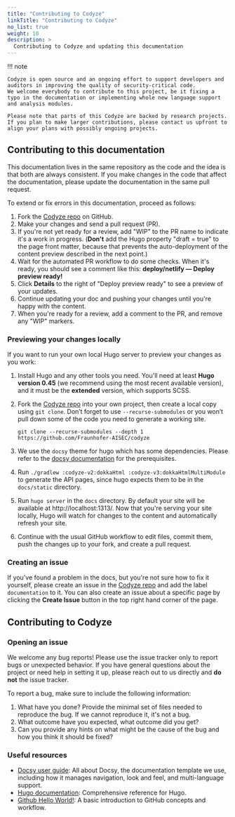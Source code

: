 ```yaml
---
title: "Contributing to Codyze"
linkTitle: "Contributing to Codyze"
no_list: true
weight: 10
description: >
  Contributing to Codyze and updating this documentation
---
```


!!! note

    Codyze is open source and an ongoing effort to support developers and auditors in improving the quality of security-critical code. 
    We welcome everybody to contribute to this project, be it fixing a typo in the documentation or implementing whole new language support and analysis modules.
    
    Please note that parts of this Codyze are backed by research projects. 
    If you plan to make larger contributions, please contact us upfront to align your plans with possibly ongoing projects.


## Contributing to this documentation

This documentation lives in the same repository as the code and the idea is that both are always consistent. If you make changes in the code that affect the documentation, please update the documentation in the same pull request.

To extend or fix errors in this documentation, proceed as follows:

1. Fork the [Codyze repo](https://github.com/Fraunhofer-AISEC/codyze) on GitHub.
1. Make your changes and send a pull request (PR).
1. If you're not yet ready for a review, add "WIP" to the PR name to indicate 
  it's a work in progress. (**Don't** add the Hugo property 
  "draft = true" to the page front matter, because that prevents the 
  auto-deployment of the content preview described in the next point.)
1. Wait for the automated PR workflow to do some checks. When it's ready,
  you should see a comment like this: **deploy/netlify — Deploy preview ready!**
1. Click **Details** to the right of "Deploy preview ready" to see a preview
  of your updates.
1. Continue updating your doc and pushing your changes until you're happy with 
  the content.
1. When you're ready for a review, add a comment to the PR, and remove any
  "WIP" markers.

### Previewing your changes locally

If you want to run your own local Hugo server to preview your changes as you work:

1. Install Hugo and any other tools you need. You'll need at least **Hugo version 0.45** (we recommend using the most recent available version), and it must be the **extended** version, which supports SCSS.
1. Fork the [Codyze repo](https://github.com/Fraunhofer-AISEC/codyze) into your own project, then create a local copy using `git clone`. Don’t forget to use `--recurse-submodules` or you won’t pull down some of the code you need to generate a working site.

    ```
    git clone --recurse-submodules --depth 1 https://github.com/Fraunhofer-AISEC/codyze
    ```

1. We use the `docsy` theme for hugo which has some dependencies. Please refer to the [docsy documentation](https://www.docsy.dev/docs/get-started/other-options/#prerequisites) for the prerequisites.
1. Run `./gradlew :codyze-v2:dokkaHtml :codyze-v3:dokkaHtmlMultiModule` to generate the API pages, since hugo expects them to be in the `docs/static` directory.
1. Run `hugo server` in the `docs` directory. By default your site will be available at http://localhost:1313/. Now that you're serving your site locally, Hugo will watch for changes to the content and automatically refresh your site.
1. Continue with the usual GitHub workflow to edit files, commit them, push the
  changes up to your fork, and create a pull request.

### Creating an issue

If you've found a problem in the docs, but you're not sure how to fix it yourself, please create an issue in the [Codyze repo](https://github.com/Fraunhofer-AISEC/codyze/issues) and add the label `documentation` to it. You can also create an issue about a specific page by clicking the **Create Issue** button in the top right hand corner of the page.

## Contributing to Codyze

### Opening an issue

We welcome any bug reports! Please use the issue tracker only to report bugs or unexpected behavior. If you have general questions about the project or need help in setting it up, please reach out to us directly and **do not** the issue tracker.

To report a bug, make sure to include the following information:

1. What have you done? Provide the minimal set of files needed to reproduce the bug. If we cannot reproduce it, it's not a bug.
1. What outcome have you expected, what outcome did you get?
1. Can you provide any hints on what might be the cause of the bug and how you think it should be fixed?


### Useful resources

* [Docsy user guide](https://github.com/google/docsy): All about Docsy, the documentation template we use, including how it manages navigation, look and feel, and multi-language support.
* [Hugo documentation](https://gohugo.io/documentation/): Comprehensive reference for Hugo.
* [Github Hello World!](https://guides.github.com/activities/hello-world/): A basic introduction to GitHub concepts and workflow.


